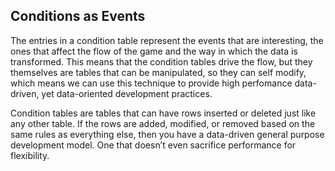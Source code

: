Conditions as Events
--------------------

The entries in a condition table represent the events that are
interesting, the ones that affect the flow of the game and the way in
which the data is transformed. This means that the condition tables
drive the flow, but they themselves are tables that can be manipulated,
so they can self modify, which means we can use this technique to
provide high perfomance data-driven, yet data-oriented development
practices.

Condition tables are tables that can have rows inserted or deleted just
like any other table. If the rows are added, modified, or removed based
on the same rules as everything else, then you have a data-driven
general purpose development model. One that doesn’t even sacrifice
performance for flexibility.
